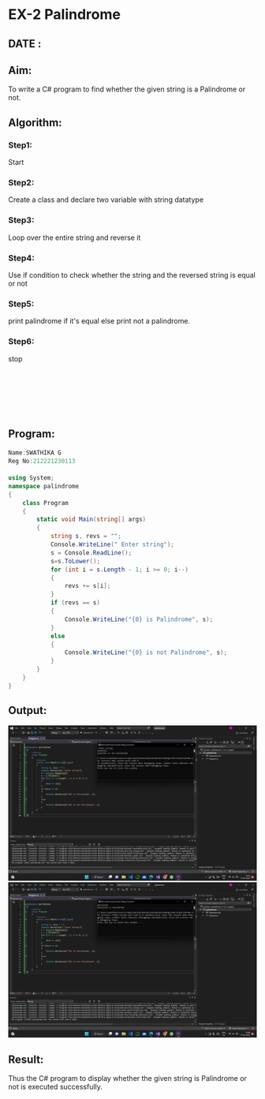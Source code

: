  
# EX-2 Palindrome
## DATE  : 


## Aim:
To write a C# program to find whether the given string is a Palindrome or not.

## Algorithm:
### Step1: 
Start
### Step2:
Create a class and declare two variable with string datatype
### Step3:
Loop over the entire string and reverse it
### Step4:
Use if condition to check whether the string and the reversed string is equal or not
### Step5:
print palindrome if it's equal else print not a palindrome.
### Step6:
stop
<br/><br/><br/><br/><br/><br/><br/>

## Program:
```c#
Name:SWATHIKA G
Reg No:212221230113

using System;
namespace palindrome
{
    class Program
    {
        static void Main(string[] args)
        {
            string s, revs = "";
            Console.WriteLine(" Enter string");
            s = Console.ReadLine();
            s=s.ToLower();
            for (int i = s.Length - 1; i >= 0; i--)
            {
                revs += s[i];
            }
            if (revs == s)
            {
                Console.WriteLine("{0} is Palindrome", s);
            }
            else
            {
                Console.WriteLine("{0} is not Palindrome", s);
            }
        }
    }
}
```

## Output:
![output](1.png)
![output](2.png)


## Result:
Thus the C# program to display whether the given string is Palindrome or not is executed successfully.
